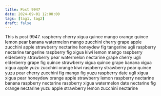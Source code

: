 ```yaml
---
title: Post 9947
date: 2024-09-01 12:00:00
tags: [tag1, tag2]
draft: false
---
```

This is post 9947.
raspberry
cherry
xigua
quince
mango
orange
quince
lemon
pear
banana
watermelon
mango
zucchini
cherry
grape
apple
zucchini
apple
strawberry
nectarine
honeydew
fig
tangerine
ugli
raspberry
nectarine
tangerine
raspberry
fig
xigua
kiwi
lemon
mango
raspberry
elderberry
strawberry
pear
watermelon
nectarine
grape
cherry
ugli
elderberry
grape
fig
quince
strawberry
xigua
quince
grape
banana
xigua
xigua
apple
yuzu
zucchini
orange
kiwi
raspberry
strawberry
pear
quince
yuzu
pear
cherry
zucchini
fig
mango
fig
yuzu
raspberry
date
ugli
xigua
xigua
pear
honeydew
orange
apple
strawberry
lemon
raspberry
nectarine
banana
raspberry
nectarine
raspberry
xigua
watermelon
date
nectarine
fig
orange
nectarine
yuzu
apple
strawberry
lemon
zucchini
nectarine
